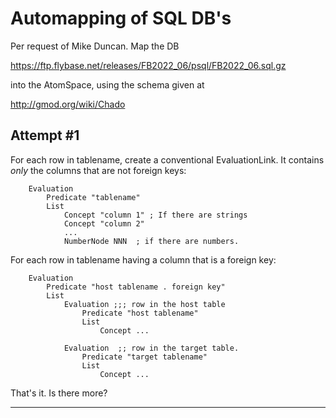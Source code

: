 
Automapping of SQL DB's
=======================

Per request of Mike Duncan. Map the DB

https://ftp.flybase.net/releases/FB2022_06/psql/FB2022_06.sql.gz

into the AtomSpace, using the schema given at

http://gmod.org/wiki/Chado

Attempt #1
----------
For each row in tablename, create a conventional EvaluationLink.
It contains *only* the columns that are not foreign keys:
```
	Evaluation
		Predicate "tablename"
		List
			Concept "column 1" ; If there are strings
			Concept "column 2"
			...
			NumberNode NNN	; if there are numbers.
```

For each row in tablename having a column that is a foreign key:
```
	Evaluation
		Predicate "host tablename . foreign key"
		List
			Evaluation ;;; row in the host table
				Predicate "host tablename"
				List
					Concept ...

			Evaluation	;; row in the target table.
				Predicate "target tablename"
				List
					Concept ...
```

That's it. Is there more?

-----------------------------------------------------------------------
